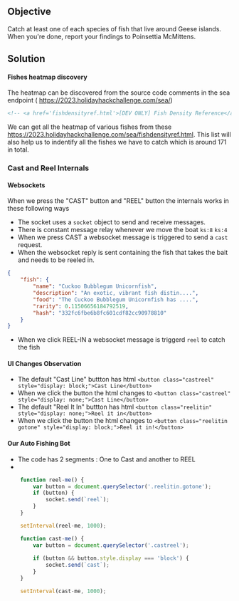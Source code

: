 ## Objective
Catch at least one of each species of fish that live around Geese islands. When you're done, report your findings to Poinsettia McMittens.

## Solution

#### Fishes heatmap discovery

The heatmap can be discovered from the source code comments in the sea endpoint ( https://2023.holidayhackchallenge.com/sea/)
```html
<!-- <a href='fishdensityref.html'>[DEV ONLY] Fish Density Reference</a> -->
```
We can get all the heatmap of various fishes from these https://2023.holidayhackchallenge.com/sea/fishdensityref.html.
This list will also help us to indentify all the fishes we have to catch which is around 171 in total.

### Cast and Reel Internals


#### Websockets
When we press the "CAST" button and "REEL" button the internals works in these following ways

- The socket uses a ```socket``` object to send and receive messages.
- There is constant message relay whenever we move the boat ```ks:8``` ```ks:4```
- When we press CAST a websocket message is triggered to send a ```cast``` request.
- When the websocket reply is sent containing the fish that takes the bait and needs to be reeled in.
  
```json
{
    "fish": {
        "name": "Cuckoo Bubblegum Unicornfish",
        "description": "An exotic, vibrant fish distin....",
        "food": "The Cuckoo Bubblegum Unicornfish has ....",
        "rarity": 0.11506656184792519,
        "hash": "332fc6fbe6b8fc601cdf82cc90978810"
    }
}
```

- When we click REEL-IN a websocket message is triggerd ```reel``` to catch the fish

#### UI Changes Observation
- The default "Cast Line" buttton has html ```<button class="castreel" style="display: block;">Cast Line</button>```
- When we click the button the html changes to ```<button class="castreel" style="display: none;">Cast Line</button>```
- The default "Reel It In" buttton has html ```<button class="reelitin" style="display: none;">Reel it in</button>```
- When we click the button the html changes to ```<button class="reelitin gotone" style="display: block;">Reel it in!</button>```


#### Our Auto Fishing Bot

- The code has 2 segments : One to Cast and another to REEL
- 
```javascript
    function reel-me() {
        var button = document.querySelector('.reelitin.gotone');
        if (button) {
            socket.send(`reel`);
        }
    }

    setInterval(reel-me, 1000);


```
```javascript
    function cast-me() {
        var button = document.querySelector('.castreel');
        
        if (button && button.style.display === 'block') {
            socket.send(`cast`);
        }
    }

    setInterval(cast-me, 1000);
```
